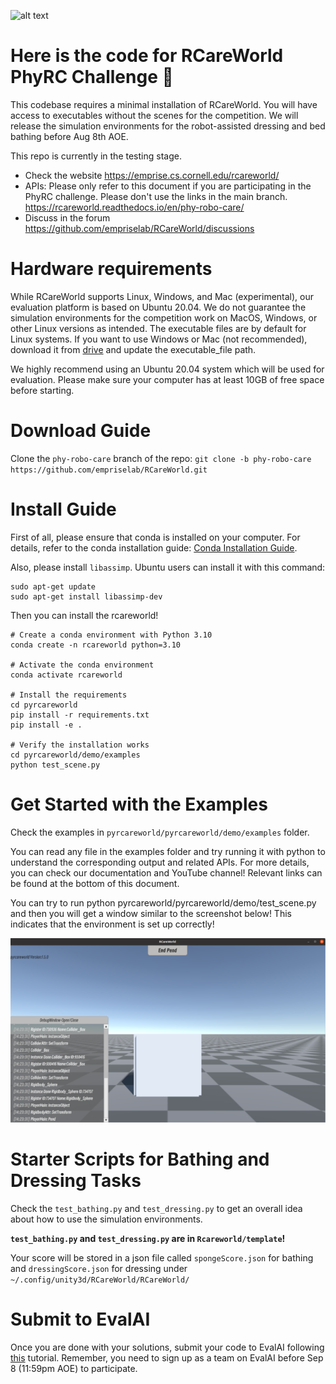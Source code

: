 ![alt text](rcareworld.png)
# Here is the code for RCareWorld PhyRC Challenge 🦾
This codebase requires a minimal installation of RCareWorld. You will have access to executables without the scenes for the competition. We will release the simulation environments for the robot-assisted dressing and bed bathing before Aug 8th AOE.

This repo is currently in the testing stage.
- Check the website https://emprise.cs.cornell.edu/rcareworld/
- APIs: Please only refer to this document if you are participating in the PhyRC challenge. Please don't use the links in the main branch. https://rcareworld.readthedocs.io/en/phy-robo-care/
- Discuss in the forum https://github.com/empriselab/RCareWorld/discussions


# Hardware requirements
While RCareWorld supports Linux, Windows, and Mac (experimental), our evaluation platform is based on Ubuntu 20.04. We do not guarantee the simulation environments for the competition work on MacOS, Windows, or other Linux versions as intended. The executable files are by default for Linux systems. If you want to use Windows or Mac (not recommended), download it from [drive](https://drive.google.com/drive/folders/1TW-C6k1z5xCdgE7q1ht3Flb2FaeCrQ51?usp=sharing) and update the executable_file path.

We highly recommend using an Ubuntu 20.04 system which will be used for evaluation. Please make sure your computer has at least 10GB of free space before starting.

# Download Guide
<!-- - Clone the repo: `git clone https://github.com/empriselab/RCareWorld.git`
- Switch to the `phy-robo-care` branch: `cd RCareWorld` and then `git checkout phy-robo-care ` -->
Clone the `phy-robo-care` branch of the repo: `git clone -b phy-robo-care https://github.com/empriselab/RCareWorld.git`

# Install Guide
First of all, please ensure that conda is installed on your computer.
For details, refer to the conda installation guide: [Conda Installation Guide](https://docs.conda.io/projects/conda/en/latest/user-guide/install/index.html).

Also, please install `libassimp`. Ubuntu users can install it with this command:

```
sudo apt-get update
sudo apt-get install libassimp-dev
```
Then you can install the rcareworld!

<!-- - Create a conda environment with Python 3.10: `conda create -n rcareworld python=3.10`
- Activate the conda environment: `conda activate rcareworld`
- Install the requirements: `cd pyrcareworld` and then `pip install -r requirements.txt`
- Install pyrcareworld: `pip install -e .`
- Verify the installation works: `cd pyrcareworld/demo/examples` and run `python test_scene.py`. You should expect to see the RCareWorld Unity executable window pop up with a white cube. -->

```
# Create a conda environment with Python 3.10
conda create -n rcareworld python=3.10

# Activate the conda environment 
conda activate rcareworld

# Install the requirements
cd pyrcareworld
pip install -r requirements.txt
pip install -e .

# Verify the installation works
cd pyrcareworld/demo/examples
python test_scene.py

```
 
# Get Started with the Examples
Check the examples in `pyrcareworld/pyrcareworld/demo/examples` folder. 

You can read any file in the examples folder and try running it with python to understand the corresponding output and related APIs. For more details, you can check our documentation and YouTube channel! Relevant links can be found at the bottom of this document.

You can try to run python pyrcareworld/pyrcareworld/demo/test_scene.py and then you will get a window similar to the screenshot below! This indicates that the environment is set up correctly!

![test_scene_py_img](./test_scene.png)

# Starter Scripts for Bathing and Dressing Tasks

Check the `test_bathing.py` and `test_dressing.py` to get an overall idea about how to use the simulation environments. 

**`test_bathing.py` and `test_dressing.py` are in `Rcareworld/template`!**

Your score will be stored in a json file called `spongeScore.json` for bathing and `dressingScore.json` for dressing under `~/.config/unity3d/RCareWorld/RCareWorld/`

# Submit to EvalAI
Once you are done with your solutions, submit your code to EvalAI following [this](https://rcareworld.readthedocs.io/en/phy-robo-care/) tutorial. Remember, you need to sign up as a team on EvalAI before Sep 8 (11:59pm AOE) to participate.